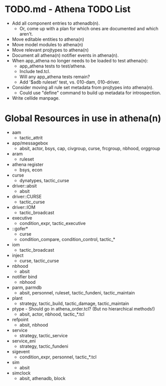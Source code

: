# TODO.md - Athena TODO List

- Add all component entries to athenadb(n).
  - Or, come up with a plan for which ones are documented and which aren't.
- Move editable entities to athena(n)
- Move model modules to athena(n)
- Move relevant projtypes to athena(n)
- Document all athena(n) notifier events in athena(n).
- When app_athena no longer needs to be loaded to test athena(n):
  - app_athena tests to test/athena.
  - Include ted.tcl.
  - Will any app_athena tests remain?
  - Add '$adb ruleset' test, vs. 010-dam, 010-driver.
- Consider moving all rule set metadata from projtypes into athena(n).
  - Could use "define" command to build up metadata for introspection.
- Write cellide manpage.

# Global Resources in use in athena(n)

- aam
  - tactic_attrit
- app/messagebox
  - absit, actor, bsys, cap, civgroup, curse, frcgroup, nbhood, orggroup
- aram
  - ruleset
- athena register
  - bsys, econ
- curse
  - dynatypes, tactic_curse
- driver::absit
  - absit
- driver::CURSE
  - tactic_curse
- driver::IOM
  - tactic_broadcast
- executive
  - condition_expr, tactic_executive
- ::gofer*
  - curse
  - condition_compare, condition_control, tactic_*
- iom
  - tactic_broadcast
- inject
  - curse, tactic_curse
- nbhood
  - absit
- notifier bind
  - nbhood
- parm, parmdb
  - absit, personnel, ruleset, tactic_fundeni, tactic_maintain
- plant
  - strategy, tactic_build, tactic_damage, tactic_maintain
- ptype - Should go in athena_order.tcl? (But no hierarchical methods!)
  - absit, actor, nbhood, tactic_*.tcl
- refpoint
  - absit, nbhood
- service
  - strategy, tactic_service
- service_eni
  - strategy, tactic_fundeni
- sigevent
  - condition_expr, personnel, tactic_*.tcl
- sim
  - absit
- simclock
  - absit, athenadb, block


